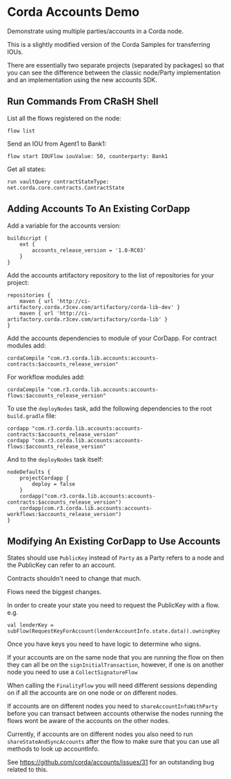 # Corda Accounts Demo

Demonstrate using multiple parties/accounts in a Corda node.

This is a slightly modified version of the Corda Samples for transferring IOUs.

There are essentially two separate projects (separated by packages) so that you can see the difference between the classic node/Party implementation and an implementation using the new accounts SDK. 

## Run Commands From CRaSH Shell

List all the flows registered on the node:

    flow list

Send an IOU from Agent1 to Bank1:

    flow start IOUFlow iouValue: 50, counterparty: Bank1

Get all states:

    run vaultQuery contractStateType: net.corda.core.contracts.ContractState

## Adding Accounts To An Existing CorDapp

Add a variable for the accounts version:

    buildscript {
        ext {
            accounts_release_version = '1.0-RC03'
        }
    }

Add the accounts artifactory repository to the list of repositories for your project:

    repositories {
        maven { url 'http://ci-artifactory.corda.r3cev.com/artifactory/corda-lib-dev' }
        maven { url 'http://ci-artifactory.corda.r3cev.com/artifactory/corda-lib' }
    }

Add the accounts dependencies to module of your CorDapp. 
For contract modules add:

    cordaCompile "com.r3.corda.lib.accounts:accounts-contracts:$accounts_release_version"

For workflow modules add:

    cordaCompile "com.r3.corda.lib.accounts:accounts-flows:$accounts_release_version"

To use the `deployNodes` task, add the following dependencies to the root `build.gradle` file:

    cordapp "com.r3.corda.lib.accounts:accounts-contracts:$accounts_release_version"
    cordapp "com.r3.corda.lib.accounts:accounts-flows:$accounts_release_version"

And to the `deployNodes` task itself:

    nodeDefaults {
        projectCordapp {
            deploy = false
        }
        cordapp("com.r3.corda.lib.accounts:accounts-contracts:$accounts_release_version")
        cordapp(com.r3.corda.lib.accounts:accounts-workflows:$accounts_release_version")
    }

## Modifying An Existing CorDapp to Use Accounts

States should use `PublicKey` instead of `Party` as a Party refers to a node and the PublicKey can refer to an account.

Contracts shouldn't need to change that much.

Flows need the biggest changes.

In order to create your state you need to request the PublicKey with a flow. e.g.

    val lenderKey = subFlow(RequestKeyForAccount(lenderAccountInfo.state.data)).owningKey

Once you have keys you need to have logic to determine who signs.

If your accounts are on the same node that you are running the flow on then they can all be on the `signInitialTransaction`, however, if one is on another node you need to use a `CollectSignatureFlow` 

When calling the `FinalityFlow` you will need different sessions depending on if all the accounts are on one node or on different nodes.
 
If accounts are on different nodes you need to `shareAccountInfoWithParty` before you can transact between accounts otherwise the nodes running the flows wont be aware of the accounts on the other nodes.

Currently, if accounts are on different nodes you also need to run `shareStateAndSyncAccounts` after the flow to make sure that you can use all methods to look up accountInfo.

See https://github.com/corda/accounts/issues/31 for an outstanding bug related to this.
